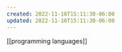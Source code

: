 ```yaml
---
created: 2022-11-16T15:11:30-06:00
updated: 2022-11-16T15:11:30-06:00
---
```

[[programming languages]]
